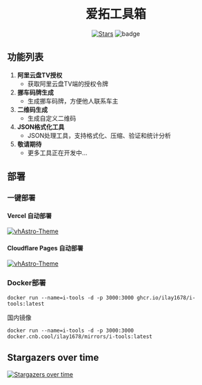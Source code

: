 <h1 align="center">爱拓工具箱</h1>

<div align="center">

[![Stars](https://img.shields.io/github/stars/iLay1678/i-tools?style=flat)](https://github.com/iLay1678/i-tools)
![badge](https://cnb.cool/ilay1678/i-tools/-/badge/git/latest/ci/status/tag_push)

</div>



## 功能列表
1. **阿里云盘TV授权**
   - 获取阿里云盘TV端的授权令牌
2. **挪车码牌生成**
   - 生成挪车码牌，方便他人联系车主
3. **二维码生成**
   - 生成自定义二维码
4. **JSON格式化工具**
   - JSON处理工具，支持格式化、压缩、验证和统计分析
5. **敬请期待**
   - 更多工具正在开发中...

## 部署

### 一键部署

#### Vercel 自动部署

[![vhAstro-Theme](https://vercel.com/button)](https://vercel.com/new/clone?repository-url=https://github.com/iLay1678/i-tools)

#### Cloudflare Pages 自动部署

[![vhAstro-Theme](https://deploy.workers.cloudflare.com/button)](https://dash.cloudflare.com/?to=/:account/workers-and-pages/create/deploy-to-workers&repository=https://github.com/iLay1678/i-tools)


### Docker部署
```
docker run --name=i-tools -d -p 3000:3000 ghcr.io/ilay1678/i-tools:latest 
```
国内镜像
```
docker run --name=i-tools -d -p 3000:3000 docker.cnb.cool/ilay1678/mirrors/i-tools:latest 
```

## Stargazers over time
[![Stargazers over time](https://starchart.cc/iLay1678/i-tools.svg?variant=adaptive)](https://starchart.cc/iLay1678/i-tools)